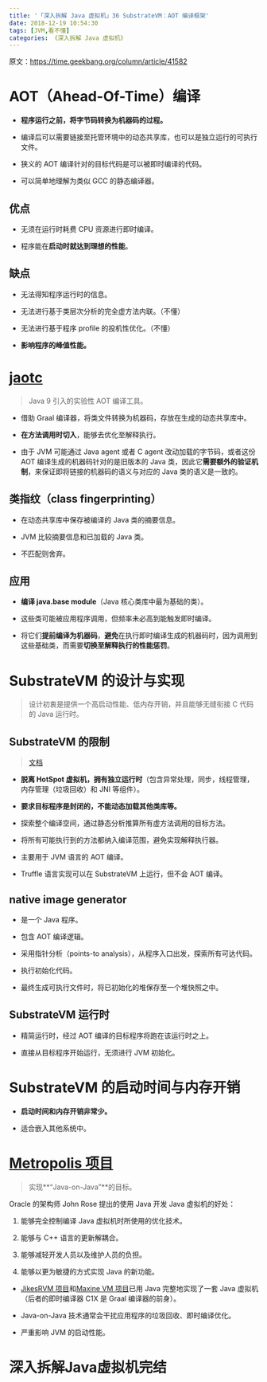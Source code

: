 ```yaml
---
title: '「深入拆解 Java 虚拟机」36 SubstrateVM：AOT 编译框架'
date: 2018-12-19 10:54:30
tags: [JVM,看不懂]
categories: 《深入拆解 Java 虚拟机》
---
```


原文：https://time.geekbang.org/column/article/41582


# AOT（Ahead-Of-Time）编译

- **程序运行之前，将字节码转换为机器码的过程。**

- 编译后可以需要链接至托管环境中的动态共享库，也可以是独立运行的可执行文件。

- 狭义的 AOT 编译针对的目标代码是可以被即时编译的代码。

- 可以简单地理解为类似 GCC 的静态编译器。

## 优点

- 无须在运行时耗费 CPU 资源进行即时编译。

- 程序能在**启动时就达到理想的性能**。

## 缺点

- 无法得知程序运行时的信息。

- 无法进行基于类层次分析的完全虚方法内联。（不懂）

- 无法进行基于程序 profile 的投机性优化。（不懂）

- **影响程序的峰值性能。**

# [jaotc](http://openjdk.java.net/jeps/295)

> Java 9 引入的实验性 AOT 编译工具。

- 借助 Graal 编译器，将类文件转换为机器码，存放在生成的动态共享库中。

- **在方法调用时切入**，能够去优化至解释执行。

- 由于 JVM 可能通过 Java agent 或者 C agent 改动加载的字节码，或者这份 AOT 编译生成的机器码针对的是旧版本的 Java 类，因此它**需要额外的验证机制**，来保证即将链接的机器码的语义与对应的 Java 类的语义是一致的。

## 类指纹（class fingerprinting）

- 在动态共享库中保存被编译的 Java 类的摘要信息。

- JVM 比较摘要信息和已加载的 Java 类。

- 不匹配则舍弃。

## 应用

- **编译 java.base module**（Java 核心类库中最为基础的类）。

- 这些类可能被应用程序调用，但频率未必高到能触发即时编译。

- 将它们**提前编译为机器码**，**避免**在执行即时编译生成的机器码时，因为调用到这些基础类，而需要**切换至解释执行的性能惩罚**。

# SubstrateVM 的设计与实现

> 设计初衷是提供一个高启动性能、低内存开销，并且能够无缝衔接 C 代码的 Java 运行时。

## SubstrateVM 的限制

> [文档](https://github.com/oracle/graal/blob/master/substratevm/LIMITATIONS.md)

- **脱离 HotSpot 虚拟机，拥有独立运行时**（包含异常处理，同步，线程管理，内存管理（垃圾回收）和 JNI 等组件）。

- **要求目标程序是封闭的，不能动态加载其他类库等。**

- 探索整个编译空间，通过静态分析推算所有虚方法调用的目标方法。

- 将所有可能执行到的方法都纳入编译范围，避免实现解释执行器。

- 主要用于 JVM 语言的 AOT 编译。

- Truffle 语言实现可以在 SubstrateVM 上运行，但不会 AOT 编译。

## native image generator

- 是一个 Java 程序。

- 包含 AOT 编译逻辑。

- 采用指针分析（points-to analysis），从程序入口出发，探索所有可达代码。

- 执行初始化代码。

- 最终生成可执行文件时，将已初始化的堆保存至一个堆快照之中。

## SubstrateVM 运行时

- 精简运行时，经过 AOT 编译的目标程序将跑在该运行时之上。

- 直接从目标程序开始运行，无须进行 JVM 初始化。

# SubstrateVM 的启动时间与内存开销

- **启动时间和内存开销非常少。**

- 适合嵌入其他系统中。

# [Metropolis 项目](http://openjdk.java.net/projects/metropolis/)

> 实现**“Java-on-Java”**的目标。

Oracle 的架构师 John Rose 提出的使用 Java 开发 Java 虚拟机的好处：

1. 能够完全控制编译 Java 虚拟机时所使用的优化技术。

2. 能够与 C++ 语言的更新解耦合。

3. 能够减轻开发人员以及维护人员的负担。

4. 能够以更为敏捷的方式实现 Java 的新功能。

- [JikesRVM 项目](https://www.jikesrvm.org/)和[Maxine VM 项目](https://github.com/beehive-lab/Maxine-VM)已用 Java 完整地实现了一套 Java 虚拟机（后者的即时编译器 C1X 是 Graal 编译器的前身）。

- Java-on-Java 技术通常会干扰应用程序的垃圾回收、即时编译优化。

- 严重影响 JVM 的启动性能。

# 深入拆解Java虚拟机完结